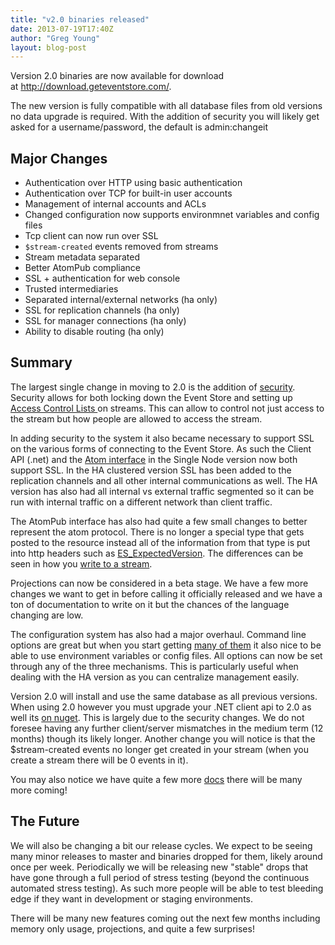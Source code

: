 ```yaml
---
title: "v2.0 binaries released"
date: 2013-07-19T17:40Z
author: "Greg Young"
layout: blog-post
---
```


Version 2.0 binaries are now available for download at <a href="http://download.geteventstore.com/">http://download.geteventstore.com/</a>.

The new version is fully compatible with all database files from old versions no data upgrade is required. With the addition of security you will likely get asked for a username/password, the default is admin:changeit

## Major Changes

- Authentication over HTTP using basic authentication
- Authentication over TCP for built-in user accounts
- Management of internal accounts and ACLs
- Changed configuration now supports environmnet variables and config files
- Tcp client can now run over SSL
- `$stream-created` events removed from streams
- Stream metadata separated
- Better AtomPub compliance
- SSL + authentication for web console
- Trusted intermediaries
- Separated internal/external networks (ha only)
- SSL for replication channels (ha only)
- SSL for manager connections (ha only)
- Ability to disable routing (ha only)

## Summary

The largest single change in moving to 2.0 is the addition of <a href="https://github.com/EventStore/EventStore/wiki/HTTP-Security">security</a>. Security allows for both locking down the Event Store and setting up <a href="https://github.com/EventStore/EventStore/wiki/HTTP-Security">Access Control Lists </a>on streams. This can allow to control not just access to the stream but how people are allowed to access the stream.

In adding security to the system it also became necessary to support SSL on the various forms of connecting to the Event Store. As such the Client API (.net) and the <a href="https://github.com/EventStore/EventStore/wiki/Setting-Up-SSL-In-Windows">Atom interface</a> in the Single Node version now both support SSL. In the HA clustered version SSL has been added to the replication channels and all other internal communications as well. The HA version has also had all internal vs external traffic segmented so it can be run with internal traffic on a different network than client traffic.

The AtomPub interface has also had quite a few small changes to better represent the atom protocol. There is no longer a special type that gets posted to the resource instead all of the information from that type is put into http headers such as <a href="https://github.com/EventStore/EventStore/wiki/HTTP-Expected-Version-Header">ES_ExpectedVersion</a>. The differences can be seen in how you <a href="https://github.com/EventStore/EventStore/wiki/Writing-to-a-Stream-(HTTP)">write to a stream</a>.

Projections can now be considered in a beta stage. We have a few more changes we want to get in before calling it officially released and we have a ton of documentation to write on it but the chances of the language changing are low.

The configuration system has also had a major overhaul. Command line options are great but when you start getting <a href="https://github.com/EventStore/EventStore/wiki/Command-Line-Arguments">many of them</a> it also nice to be able to use environment variables or config files. All options can now be set through any of the three mechanisms. This is particularly useful when dealing with the HA version as you can centralize management easily.

Version 2.0 will install and use the same database as all previous versions. When using 2.0 however you must upgrade your .NET client api to 2.0 as well its <a href="https://nuget.org/packages/EventStore.Client/">on nuget</a>. This is largely due to the security changes. We do not foresee having any further client/server mismatches in the medium term (12 months) though its likely longer. Another change you will notice is that the $stream-created events no longer get created in your stream (when you create a stream there will be 0 events in it).

You may also notice we have quite a few more <a href="https://github.com/EventStore/EventStore/wiki/_pages">docs</a> there will be many more coming!

## The Future

We will also be changing a bit our release cycles. We expect to be seeing many minor releases to master and binaries dropped for them, likely around once per week. Periodically we will be releasing new "stable" drops that have gone through a full period of stress testing (beyond the continuous automated stress testing). As such more people will be able to test bleeding edge if they want in development or staging environments.

There will be many new features coming out the next few months including memory only usage, projections, and quite a few surprises!